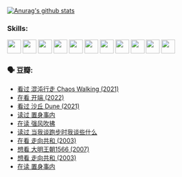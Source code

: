 
[![Anurag's github stats](https://github-readme-stats.vercel.app/api?username=w940853815)](https://github.com/anuraghazra/github-readme-stats)

### Skills:

<code><img height="32" src="https://cdn.jsdelivr.net/npm/simple-icons@v5/icons/python.svg"></code>
<code><img height="32" src="https://cdn.jsdelivr.net/npm/simple-icons@v5/icons/javascript.svg"></code>
<code><img height="32" src="https://cdn.jsdelivr.net/npm/simple-icons@v5/icons/django.svg"></code>
<code><img height="32" src="https://cdn.jsdelivr.net/npm/simple-icons@v5/icons/flask.svg"></code>
<code><img height="32" src="https://cdn.jsdelivr.net/npm/simple-icons@v5/icons/vuetify.svg"></code>
<code><img height="32" src="https://cdn.jsdelivr.net/npm/simple-icons@v5/icons/git.svg"></code>
<code><img height="32" src="https://cdn.jsdelivr.net/npm/simple-icons@v5/icons/docker.svg"></code>
<code><img height="32" src="https://cdn.jsdelivr.net/npm/simple-icons@v5/icons/postgresql.svg"></code>
<code><img height="32" src="https://cdn.jsdelivr.net/npm/simple-icons@v5/icons/elasticsearch.svg"></code>
<code><img height="32" src="https://cdn.jsdelivr.net/npm/simple-icons@v5/icons/macos.svg"></code>
<code><img height="32" src="https://cdn.jsdelivr.net/npm/simple-icons@v5/icons/linux.svg"></code>

### 🗣 豆瓣:

<!-- DOUBAN-ACTIVITIES:START -->
- [看过 混沌行走 Chaos Walking‎ (2021)](https://www.douban.com/people/136069238/status/3734828206/?_i=43048086)
- [在看 开端‎ (2022)](https://www.douban.com/people/136069238/status/3733533297/?_i=43048086)
- [看过 沙丘 Dune‎ (2021)](https://www.douban.com/people/136069238/status/3726869471/?_i=43048086)
- [读过 置身事内](https://www.douban.com/people/136069238/status/3726223867/?_i=43048086)
- [在读 强风吹拂](https://www.douban.com/people/136069238/status/3725395475/?_i=43048086)
- [读过 当我谈跑步时我谈些什么](https://www.douban.com/people/136069238/status/3715422296/?_i=43048086)
- [在看 走向共和‎ (2003)](https://www.douban.com/people/136069238/status/3711470443/?_i=43048086)
- [想看 大明王朝1566‎ (2007)](https://www.douban.com/people/136069238/status/3710980213/?_i=43048086)
- [想看 走向共和‎ (2003)](https://www.douban.com/people/136069238/status/3710980002/?_i=43048086)
- [在读 置身事内](https://www.douban.com/people/136069238/status/3710472151/?_i=43048086)
<!-- DOUBAN-ACTIVITIES:END -->
<!--
**w940853815/w940853815** is a ✨ _special_ ✨ repository because its `README.md` (this file) appears on your GitHub profile.

Here are some ideas to get you started:

- 🔭 I’m currently working on ...
- 🌱 I’m currently learning ...
- 👯 I’m looking to collaborate on ...
- 🤔 I’m looking for help with ...
- 💬 Ask me about ...
- 📫 How to reach me: ...
- 😄 Pronouns: ...
- ⚡ Fun fact: ...
-->
